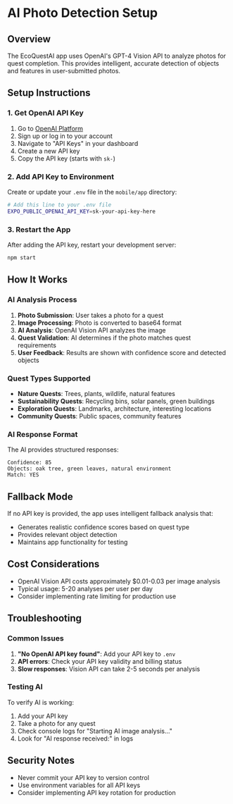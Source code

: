 # AI Photo Detection Setup

## Overview
The EcoQuestAI app uses OpenAI's GPT-4 Vision API to analyze photos for quest completion. This provides intelligent, accurate detection of objects and features in user-submitted photos.

## Setup Instructions

### 1. Get OpenAI API Key
1. Go to [OpenAI Platform](https://platform.openai.com/)
2. Sign up or log in to your account
3. Navigate to "API Keys" in your dashboard
4. Create a new API key
5. Copy the API key (starts with `sk-`)

### 2. Add API Key to Environment
Create or update your `.env` file in the `mobile/app` directory:

```bash
# Add this line to your .env file
EXPO_PUBLIC_OPENAI_API_KEY=sk-your-api-key-here
```

### 3. Restart the App
After adding the API key, restart your development server:
```bash
npm start
```

## How It Works

### AI Analysis Process
1. **Photo Submission**: User takes a photo for a quest
2. **Image Processing**: Photo is converted to base64 format
3. **AI Analysis**: OpenAI Vision API analyzes the image
4. **Quest Validation**: AI determines if the photo matches quest requirements
5. **User Feedback**: Results are shown with confidence score and detected objects

### Quest Types Supported
- **Nature Quests**: Trees, plants, wildlife, natural features
- **Sustainability Quests**: Recycling bins, solar panels, green buildings
- **Exploration Quests**: Landmarks, architecture, interesting locations
- **Community Quests**: Public spaces, community features

### AI Response Format
The AI provides structured responses:
```
Confidence: 85
Objects: oak tree, green leaves, natural environment
Match: YES
```

## Fallback Mode
If no API key is provided, the app uses intelligent fallback analysis that:
- Generates realistic confidence scores based on quest type
- Provides relevant object detection
- Maintains app functionality for testing

## Cost Considerations
- OpenAI Vision API costs approximately $0.01-0.03 per image analysis
- Typical usage: 5-20 analyses per user per day
- Consider implementing rate limiting for production use

## Troubleshooting

### Common Issues
1. **"No OpenAI API key found"**: Add your API key to `.env`
2. **API errors**: Check your API key validity and billing status
3. **Slow responses**: Vision API can take 2-5 seconds per analysis

### Testing AI
To verify AI is working:
1. Add your API key
2. Take a photo for any quest
3. Check console logs for "Starting AI image analysis..."
4. Look for "AI response received:" in logs

## Security Notes
- Never commit your API key to version control
- Use environment variables for all API keys
- Consider implementing API key rotation for production 
